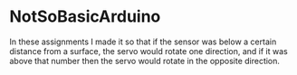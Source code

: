 # NotSoBasicArduino
In these assignments I made it so that if the sensor was below a certain distance from a surface,
 the servo would rotate one direction, and if it was above that number then the servo would
 rotate in the opposite direction.

